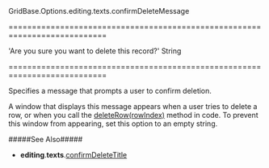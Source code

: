 <!--id-->GridBase.Options.editing.texts.confirmDeleteMessage<!--/id-->
===========================================================================
<!--default-->'Are you sure you want to delete this record?'<!--/default-->
<!--type-->String<!--/type-->
===========================================================================

<!--shortDescription-->
Specifies a message that prompts a user to confirm deletion.
<!--/shortDescription-->

<!--fullDescription-->
A window that displays this message appears when a user tries to delete a row, or when you call the [deleteRow(rowIndex)]({basewidgetpath}/Methods/#deleteRowrowIndex) method in code. To prevent this window from appearing, set this option to an empty string.

#####See Also#####
- **editing**.**texts**.[confirmDeleteTitle]({basewidgetpath}/Configuration/editing/texts/#confirmDeleteTitle)
<!--/fullDescription-->